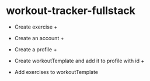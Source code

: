 # workout-tracker-fullstack

- Create exercise +



- Create an account +
- Create a profile +
- Create workoutTemplate and add it to profile with id +
- Add exercises to workoutTemplate
